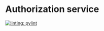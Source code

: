 # Authorization service
[![linting: pylint](https://img.shields.io/badge/linting-pylint-yellowgreen)](https://github.com/PyCQA/pylint)
